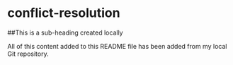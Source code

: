 # conflict-resolution

##This is a sub-heading created locally

All of this content added to this README file has been added from my local Git repository.
